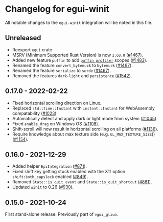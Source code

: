 # Changelog for egui-winit
All notable changes to the `egui-winit` integration will be noted in this file.


## Unreleased
* Reexport `egui` crate
* MSRV (Minimum Supported Rust Version) is now `1.60.0` ([#1467](https://github.com/emilk/egui/pull/1467)).
* Added new feature `puffin` to add [`puffin profiler`](https://github.com/EmbarkStudios/puffin) scopes ([#1483](https://github.com/emilk/egui/pull/1483)).
* Renamed the feature `convert_bytemuck` to `bytemuck` ([#1467](https://github.com/emilk/egui/pull/1467)).
* Renamed the feature `serialize` to `serde` ([#1467](https://github.com/emilk/egui/pull/1467)).
* Removed the features `dark-light` and `persistence` ([#1542](https://github.com/emilk/egui/pull/1542)).


## 0.17.0 - 2022-02-22
* Fixed horizontal scrolling direction on Linux.
* Replaced `std::time::Instant` with `instant::Instant` for WebAssembly compatability ([#1023](https://github.com/emilk/egui/pull/1023))
* Automatically detect and apply dark or light mode from system ([#1045](https://github.com/emilk/egui/pull/1045)).
* Fixed `enable_drag` on Windows OS ([#1108](https://github.com/emilk/egui/pull/1108)).
* Shift-scroll will now result in horizontal scrolling on all platforms ([#1136](https://github.com/emilk/egui/pull/1136)).
* Require knowledge about max texture side (e.g. `GL_MAX_TEXTURE_SIZE`)) ([#1154](https://github.com/emilk/egui/pull/1154)).


## 0.16.0 - 2021-12-29
* Added helper `EpiIntegration` ([#871](https://github.com/emilk/egui/pull/871)).
* Fixed shift key getting stuck enabled with the X11 option `shift:both_capslock` enabled ([#849](https://github.com/emilk/egui/pull/849)).
* Removed `State::is_quit_event` and `State::is_quit_shortcut` ([#881](https://github.com/emilk/egui/pull/881)).
* Updated `winit` to 0.26 ([#930](https://github.com/emilk/egui/pull/930)).


## 0.15.0 - 2021-10-24
First stand-alone release. Previously part of `egui_glium`.
